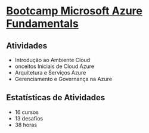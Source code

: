 # [Bootcamp Microsoft Azure Fundamentals](https://web.dio.me/track/microsoft-azure-essentials)

## Atividades
- Introdução ao Ambiente Cloud
- onceitos Iniciais de Cloud Azure
- Arquitetura e Serviços Azure
- Gerenciamento e Governança na Azure

## Estatísticas de Atividades
- 16 cursos
- 13 desafios
- 38 horas